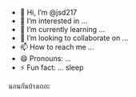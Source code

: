 - 👋 Hi, I’m @jsd217
- 👀 I’m interested in ...
- 🌱 I’m currently learning ...
- 💞️ I’m looking to collaborate on ...
- 📫 How to reach me ...
- 😄 Pronouns: ...
- ⚡ Fun fact: ...
  sleep 
<!---
jsd217/jsd217 is a ✨ special ✨ repository because its `README.md` (this file) appears on your GitHub profile.
You can click the Preview link to take a look at your changes.
--->
นอนกันบ้างเถอะ 
